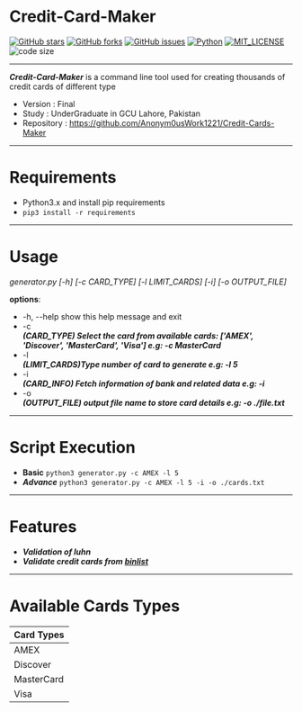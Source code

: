 Credit-Card-Maker
====
[![GitHub stars](https://img.shields.io/github/stars/Anonym0usWork1221/Credit-Cards-Maker.svg)](https://github.com/Anonym0usWork1221/Credit-Cards-Maker/stargazers)
[![GitHub forks](https://img.shields.io/github/forks/Anonym0usWork1221/Credit-Cards-Maker.svg)](https://github.com/Anonym0usWork1221/Credit-Cards-Maker/network/members)
[![GitHub issues](https://img.shields.io/github/issues/Anonym0usWork1221/Credit-Cards-Maker.svg)](https://github.com/Anonym0usWork1221/Credit-Cards-Maker/issues)
[![Python](https://img.shields.io/badge/language-Python%203-black.svg)](https://www.python.org)
[![MIT_LICENSE](https://img.shields.io/badge/license-MIT-yellow.svg)](https://opensource.org/licenses/)
![code size](https://img.shields.io/github/languages/code-size/Anonym0usWork1221/Credit-Cards-Maker)

-----------


**_Credit-Card-Maker_** is a command line tool used for creating thousands of credit cards of different type 

 *  Version : Final
 *  Study  : UnderGraduate in GCU Lahore, Pakistan
 *  Repository  : https://github.com/Anonym0usWork1221/Credit-Cards-Maker

------

Requirements
===
* Python3.x and install pip requirements
* ``pip3 install -r requirements``
------

Usage
===
_generator.py [-h] [-c CARD_TYPE] [-l LIMIT_CARDS] [-i] [-o OUTPUT_FILE]_

**options**:  
*  -h, --help            show this help message and exit
*  -c   
  **_(CARD_TYPE) Select the card from available cards: ['AMEX', 'Discover', 'MasterCard', 'Visa'] e.g: -c MasterCard_** 
* -l  
   **_(LIMIT_CARDS)Type number of card to generate e.g: -l 5_**
* -i  
   **_(CARD_INFO) Fetch information of bank and related data e.g: -i_**
*  -o  
   **_(OUTPUT_FILE) output file name to store card details e.g: -o ./file.txt_**

----

Script Execution
===
* **Basic**
``python3 generator.py -c AMEX -l 5``  
* **_Advance_**
``python3 generator.py -c AMEX -l 5 -i -o ./cards.txt``

---
Features
===
* **_Validation of luhn_**
* **_Validate credit cards from [binlist](https://binlist.net/)_**
----
Available Cards Types
===
| Card Types |
|------------|
| AMEX       |
| Discover   |
| MasterCard |
| Visa       |

